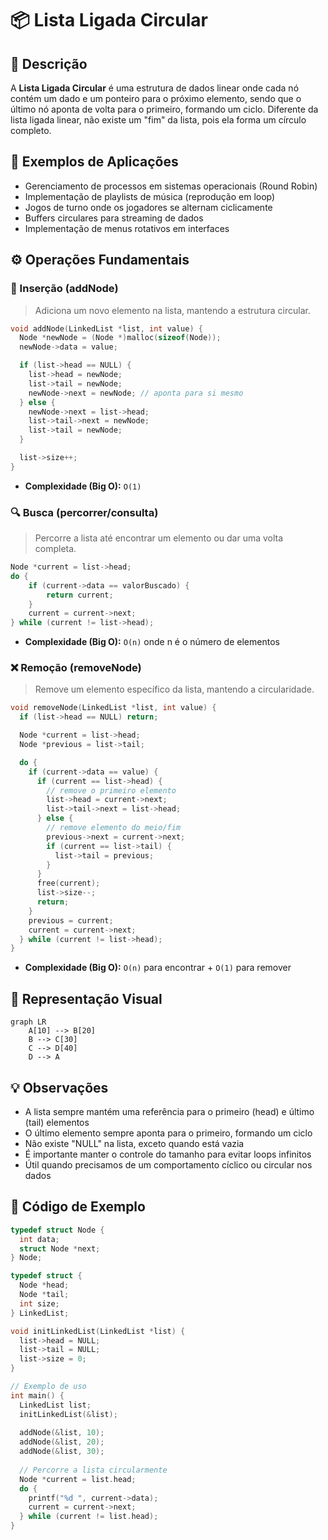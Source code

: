 # 📦 Lista Ligada Circular

## 📝 Descrição

A **Lista Ligada Circular** é uma estrutura de dados linear onde cada nó contém um dado e um ponteiro para o próximo elemento, sendo que o último nó aponta de volta para o primeiro, formando um ciclo. Diferente da lista ligada linear, não existe um "fim" da lista, pois ela forma um círculo completo.

## 📍 Exemplos de Aplicações

- Gerenciamento de processos em sistemas operacionais (Round Robin)
- Implementação de playlists de música (reprodução em loop)
- Jogos de turno onde os jogadores se alternam ciclicamente
- Buffers circulares para streaming de dados
- Implementação de menus rotativos em interfaces

## ⚙️ Operações Fundamentais

### 🔼 Inserção (addNode)

> Adiciona um novo elemento na lista, mantendo a estrutura circular.

```c
void addNode(LinkedList *list, int value) {
  Node *newNode = (Node *)malloc(sizeof(Node));
  newNode->data = value;

  if (list->head == NULL) {
    list->head = newNode;
    list->tail = newNode;
    newNode->next = newNode; // aponta para si mesmo
  } else {
    newNode->next = list->head;
    list->tail->next = newNode;
    list->tail = newNode;
  }

  list->size++;
}
```

* **Complexidade (Big O):** `O(1)`

### 🔍 Busca (percorrer/consulta)

> Percorre a lista até encontrar um elemento ou dar uma volta completa.

```c
Node *current = list->head;
do {
    if (current->data == valorBuscado) {
        return current;
    }
    current = current->next;
} while (current != list->head);
```

* **Complexidade (Big O):** `O(n)` onde n é o número de elementos

### ❌ Remoção (removeNode)

> Remove um elemento específico da lista, mantendo a circularidade.

```c
void removeNode(LinkedList *list, int value) {
  if (list->head == NULL) return;

  Node *current = list->head;
  Node *previous = list->tail;

  do {
    if (current->data == value) {
      if (current == list->head) {
        // remove o primeiro elemento
        list->head = current->next;
        list->tail->next = list->head;
      } else {
        // remove elemento do meio/fim
        previous->next = current->next;
        if (current == list->tail) {
          list->tail = previous;
        }
      }
      free(current);
      list->size--;
      return;
    }
    previous = current;
    current = current->next;
  } while (current != list->head);
}
```

* **Complexidade (Big O):** `O(n)` para encontrar + `O(1)` para remover

## 🧠 Representação Visual

```mermaid
graph LR
    A[10] --> B[20]
    B --> C[30]
    C --> D[40]
    D --> A
```

## 💡 Observações

* A lista sempre mantém uma referência para o primeiro (head) e último (tail) elementos
* O último elemento sempre aponta para o primeiro, formando um ciclo
* Não existe "NULL" na lista, exceto quando está vazia
* É importante manter o controle do tamanho para evitar loops infinitos
* Útil quando precisamos de um comportamento cíclico ou circular nos dados

## 📎 Código de Exemplo

```c
typedef struct Node {
  int data;
  struct Node *next;
} Node;

typedef struct {
  Node *head;
  Node *tail;
  int size;
} LinkedList;

void initLinkedList(LinkedList *list) {
  list->head = NULL;
  list->tail = NULL;
  list->size = 0;
}

// Exemplo de uso
int main() {
  LinkedList list;
  initLinkedList(&list);
  
  addNode(&list, 10);
  addNode(&list, 20);
  addNode(&list, 30);
  
  // Percorre a lista circularmente
  Node *current = list.head;
  do {
    printf("%d ", current->data);
    current = current->next;
  } while (current != list.head);
}
```
